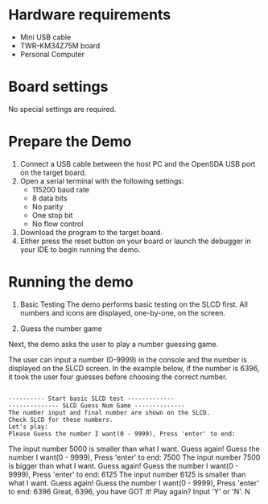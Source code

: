 Hardware requirements
=====================
- Mini USB cable
- TWR-KM34Z75M board
- Personal Computer

Board settings
============
No special settings are required.

Prepare the Demo
===============
1.  Connect a USB cable between the host PC and the OpenSDA USB port on the target board.
2.  Open a serial terminal with the following settings:
    - 115200 baud rate
    - 8 data bits
    - No parity
    - One stop bit
    - No flow control
3.  Download the program to the target board.
4.  Either press the reset button on your board or launch the debugger in your IDE to begin running the demo.

Running the demo
================
1. Basic Testing
The demo performs basic testing on the SLCD first. All numbers and icons are displayed, one-by-one, on the screen.

2. Guess the number game

Next, the demo asks the user to play a number guessing game.

The user can input a number (0-9999) in the console and the number is displayed on the SLCD screen.
In the example below, if the number is 6396, it took the user four guesses before choosing the correct number.
~~~~~~~~~~~~

---------- Start basic SLCD test -------------
-------------- SLCD Guess Num Game --------------
The number input and final number are shown on the SLCD.
Check SLCD for these numbers.
Let's play:
Please Guess the number I want(0 - 9999), Press 'enter' to end:
~~~~~~~~~~~~

The input number 5000 is smaller than what I want. Guess again!
Guess the number I want(0 - 9999), Press 'enter' to end: 7500
The input number 7500 is bigger than what I want. Guess again!
Guess the number I want(0 - 9999), Press 'enter' to end: 6125
The input number 6125 is smaller than what I want. Guess again!
Guess the number I want(0 - 9999), Press 'enter' to end: 6396
Great, 6396, you have GOT it!
Play again? Input 'Y' or 'N'.
N
~~~~~~~~~~~~~

